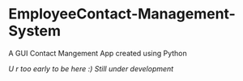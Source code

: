 # EmployeeContact-Management-System
A GUI Contact Mangement App created using Python

*U r too early to be here :) Still under development*
